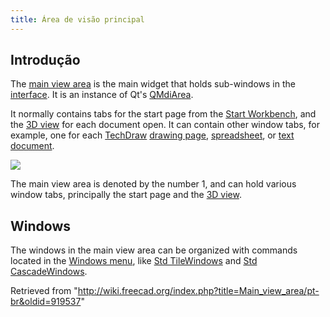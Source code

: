 ```yaml
---
title: Área de visão principal
---
```

## Introdução

The [main view area](/Main_view_area "Main view area") is the main widget that holds sub-windows in the [interface](/Interface "Interface"). It is an instance of Qt's [QMdiArea](https://doc.qt.io/qt-5/qmdiarea.html).

It normally contains tabs for the start page from the [Start Workbench](/Start_Workbench "Start Workbench"), and the [3D view](/3D_view "3D view") for each document open. It can contain other window tabs, for example, one for each [TechDraw](/TechDraw_Workbench "TechDraw Workbench") [drawing page](/TechDraw_PageDefault "TechDraw PageDefault"), [spreadsheet](/Spreadsheet "Spreadsheet"), or [text document](/Std_TextDocument "Std TextDocument").

![](/images/FreeCAD_interface_base_divisions.svg)

The main view area is denoted by the number 1, and can hold various window tabs, principally the start page and the [3D view](/3D_view "3D view").

## Windows

The windows in the main view area can be organized with commands located in the [Windows menu](/Std_Windows_Menu "Std Windows Menu"), like [Std TileWindows](/Std_TileWindows "Std TileWindows") and [Std CascadeWindows](/Std_CascadeWindows "Std CascadeWindows").

Retrieved from "<http://wiki.freecad.org/index.php?title=Main_view_area/pt-br&oldid=919537>"